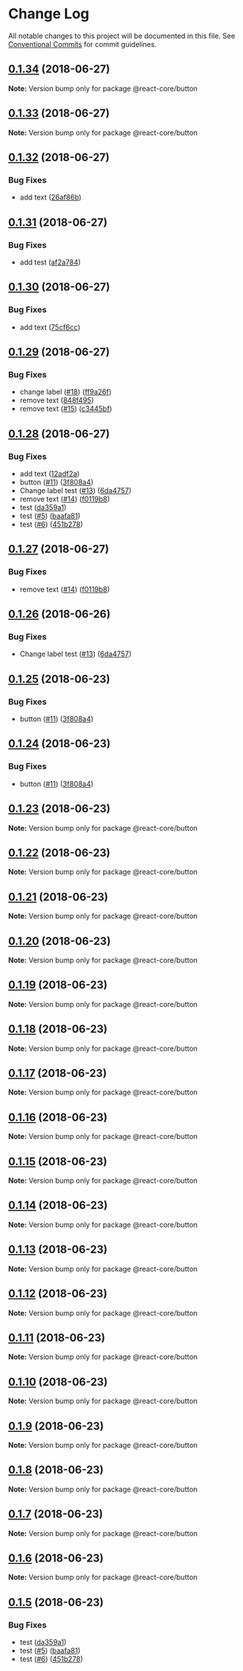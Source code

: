 # Change Log

All notable changes to this project will be documented in this file.
See [Conventional Commits](https://conventionalcommits.org) for commit guidelines.

<a name="0.1.34"></a>
## [0.1.34](https://github.com/react-core/react-core/compare/v0.1.33...v0.1.34) (2018-06-27)




**Note:** Version bump only for package @react-core/button

<a name="0.1.33"></a>
## [0.1.33](https://github.com/react-core/react-core/compare/v0.1.32...v0.1.33) (2018-06-27)




**Note:** Version bump only for package @react-core/button

<a name="0.1.32"></a>
## [0.1.32](https://github.com/react-core/react-core/compare/v0.1.31...v0.1.32) (2018-06-27)


### Bug Fixes

* add text ([26af86b](https://github.com/react-core/react-core/commit/26af86b))




<a name="0.1.31"></a>
## [0.1.31](https://github.com/react-core/react-core/compare/v0.1.30...v0.1.31) (2018-06-27)


### Bug Fixes

* add test ([af2a784](https://github.com/react-core/react-core/commit/af2a784))




<a name="0.1.30"></a>
## [0.1.30](https://github.com/react-core/react-core/compare/v0.1.29...v0.1.30) (2018-06-27)


### Bug Fixes

* add text ([75cf6cc](https://github.com/react-core/react-core/commit/75cf6cc))




<a name="0.1.29"></a>
## [0.1.29](https://github.com/react-core/react-core/compare/v0.1.28...v0.1.29) (2018-06-27)


### Bug Fixes

* change label ([#18](https://github.com/react-core/react-core/issues/18)) ([ff9a26f](https://github.com/react-core/react-core/commit/ff9a26f))
* remove text ([848f495](https://github.com/react-core/react-core/commit/848f495))
* remove text ([#15](https://github.com/react-core/react-core/issues/15)) ([c3445bf](https://github.com/react-core/react-core/commit/c3445bf))




<a name="0.1.28"></a>
## [0.1.28](https://github.com/react-core/react-core/compare/v0.1.4...v0.1.28) (2018-06-27)


### Bug Fixes

* add text ([12adf2a](https://github.com/react-core/react-core/commit/12adf2a))
* button ([#11](https://github.com/react-core/react-core/issues/11)) ([3f808a4](https://github.com/react-core/react-core/commit/3f808a4))
* Change label test ([#13](https://github.com/react-core/react-core/issues/13)) ([6da4757](https://github.com/react-core/react-core/commit/6da4757))
* remove text ([#14](https://github.com/react-core/react-core/issues/14)) ([f0119b8](https://github.com/react-core/react-core/commit/f0119b8))
* test ([da359a1](https://github.com/react-core/react-core/commit/da359a1))
* test ([#5](https://github.com/react-core/react-core/issues/5)) ([baafa81](https://github.com/react-core/react-core/commit/baafa81))
* test ([#6](https://github.com/react-core/react-core/issues/6)) ([451b278](https://github.com/react-core/react-core/commit/451b278))




<a name="0.1.27"></a>
## [0.1.27](https://github.com/react-core/react-core/compare/v0.1.26...v0.1.27) (2018-06-27)


### Bug Fixes

* remove text ([#14](https://github.com/react-core/react-core/issues/14)) ([f0119b8](https://github.com/react-core/react-core/commit/f0119b8))




<a name="0.1.26"></a>
## [0.1.26](https://github.com/react-core/react-core/compare/v0.1.25...v0.1.26) (2018-06-26)


### Bug Fixes

* Change label test ([#13](https://github.com/react-core/react-core/issues/13)) ([6da4757](https://github.com/react-core/react-core/commit/6da4757))




<a name="0.1.25"></a>
## [0.1.25](https://github.com/react-core/react-core/compare/v0.1.23...v0.1.25) (2018-06-23)


### Bug Fixes

* button ([#11](https://github.com/react-core/react-core/issues/11)) ([3f808a4](https://github.com/react-core/react-core/commit/3f808a4))




<a name="0.1.24"></a>
## [0.1.24](https://github.com/react-core/react-core/compare/v0.1.23...v0.1.24) (2018-06-23)


### Bug Fixes

* button ([#11](https://github.com/react-core/react-core/issues/11)) ([3f808a4](https://github.com/react-core/react-core/commit/3f808a4))




<a name="0.1.23"></a>
## [0.1.23](https://github.com/react-core/react-core/compare/v0.1.21...v0.1.23) (2018-06-23)




**Note:** Version bump only for package @react-core/button

<a name="0.1.22"></a>
## [0.1.22](https://github.com/react-core/react-core/compare/v0.1.21...v0.1.22) (2018-06-23)




**Note:** Version bump only for package @react-core/button

<a name="0.1.21"></a>
## [0.1.21](https://github.com/react-core/react-core/compare/v0.1.20...v0.1.21) (2018-06-23)




**Note:** Version bump only for package @react-core/button

<a name="0.1.20"></a>
## [0.1.20](https://github.com/react-core/react-core/compare/v0.1.19...v0.1.20) (2018-06-23)




**Note:** Version bump only for package @react-core/button

<a name="0.1.19"></a>
## [0.1.19](https://github.com/react-core/react-core/compare/v0.1.18...v0.1.19) (2018-06-23)




**Note:** Version bump only for package @react-core/button

<a name="0.1.18"></a>
## [0.1.18](https://github.com/react-core/react-core/compare/v0.1.17...v0.1.18) (2018-06-23)




**Note:** Version bump only for package @react-core/button

<a name="0.1.17"></a>
## [0.1.17](https://github.com/react-core/react-core/compare/v0.1.16...v0.1.17) (2018-06-23)




**Note:** Version bump only for package @react-core/button

<a name="0.1.16"></a>
## [0.1.16](https://github.com/react-core/react-core/compare/v0.1.15...v0.1.16) (2018-06-23)




**Note:** Version bump only for package @react-core/button

<a name="0.1.15"></a>
## [0.1.15](https://github.com/react-core/react-core/compare/v0.1.14...v0.1.15) (2018-06-23)




**Note:** Version bump only for package @react-core/button

<a name="0.1.14"></a>
## [0.1.14](https://github.com/react-core/react-core/compare/v0.1.13...v0.1.14) (2018-06-23)




**Note:** Version bump only for package @react-core/button

<a name="0.1.13"></a>
## [0.1.13](https://github.com/react-core/react-core/compare/v0.1.12...v0.1.13) (2018-06-23)




**Note:** Version bump only for package @react-core/button

<a name="0.1.12"></a>
## [0.1.12](https://github.com/react-core/react-core/compare/v0.1.11...v0.1.12) (2018-06-23)




**Note:** Version bump only for package @react-core/button

<a name="0.1.11"></a>
## [0.1.11](https://github.com/react-core/react-core/compare/v0.1.10...v0.1.11) (2018-06-23)




**Note:** Version bump only for package @react-core/button

<a name="0.1.10"></a>
## [0.1.10](https://github.com/react-core/react-core/compare/v0.1.9...v0.1.10) (2018-06-23)




**Note:** Version bump only for package @react-core/button

<a name="0.1.9"></a>
## [0.1.9](https://github.com/react-core/react-core/compare/v0.1.8...v0.1.9) (2018-06-23)




**Note:** Version bump only for package @react-core/button

<a name="0.1.8"></a>
## [0.1.8](https://github.com/react-core/react-core/compare/v0.1.7...v0.1.8) (2018-06-23)




**Note:** Version bump only for package @react-core/button

<a name="0.1.7"></a>
## [0.1.7](https://github.com/react-core/react-core/compare/v0.1.6...v0.1.7) (2018-06-23)




**Note:** Version bump only for package @react-core/button

<a name="0.1.6"></a>
## [0.1.6](https://github.com/react-core/react-core/compare/v0.1.5...v0.1.6) (2018-06-23)




**Note:** Version bump only for package @react-core/button

<a name="0.1.5"></a>
## [0.1.5](https://github.com/react-core/react-core/compare/v0.1.4...v0.1.5) (2018-06-23)


### Bug Fixes

* test ([da359a1](https://github.com/react-core/react-core/commit/da359a1))
* test ([#5](https://github.com/react-core/react-core/issues/5)) ([baafa81](https://github.com/react-core/react-core/commit/baafa81))
* test ([#6](https://github.com/react-core/react-core/issues/6)) ([451b278](https://github.com/react-core/react-core/commit/451b278))

